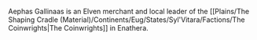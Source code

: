 Aephas Gallinaas is an Elven merchant and local leader of the [[Plains/The Shaping Cradle (Material)/Continents/Eug/States/Syl'Vitara/Factions/The Coinwrights|The Coinwrights]] in Enathera. 